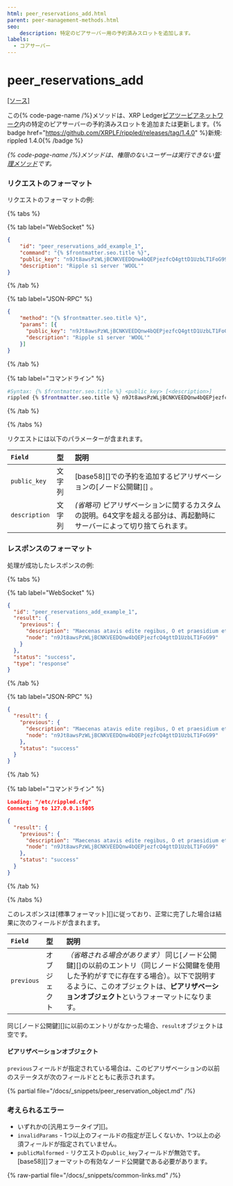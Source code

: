 ```yaml
---
html: peer_reservations_add.html
parent: peer-management-methods.html
seo:
    description: 特定のピアサーバー用の予約済みスロットを追加します。
labels:
  - コアサーバー
---
```

# peer_reservations_add
[[ソース]](https://github.com/XRPLF/rippled/blob/4a1148eb2849513dd1e7ae080288fd47ab57a376/src/ripple/rpc/handlers/Reservations.cpp#L36 "Source")

この{% code-page-name /%}メソッドは、XRP Ledger[ピアツーピアネットワーク](../../../../concepts/networks-and-servers/peer-protocol.md)内の特定のピアサーバーの予約済みスロットを追加または更新します。{% badge href="https://github.com/XRPLF/rippled/releases/tag/1.4.0" %}新規: rippled 1.4.0{% /badge %}

_{% code-page-name /%}メソッドは、権限のないユーザーは実行できない[管理メソッド](../index.md)です。_


### リクエストのフォーマット

リクエストのフォーマットの例:

{% tabs %}

{% tab label="WebSocket" %}
```json
{
    "id": "peer_reservations_add_example_1",
    "command": "{% $frontmatter.seo.title %}",
    "public_key": "n9Jt8awsPzWLjBCNKVEEDQnw4bQEPjezfcQ4gttD1UzbLT1FoG99",
    "description": "Ripple s1 server 'WOOL'"
}
```
{% /tab %}

{% tab label="JSON-RPC" %}
```json
{
    "method": "{% $frontmatter.seo.title %}",
    "params": [{
      "public_key": "n9Jt8awsPzWLjBCNKVEEDQnw4bQEPjezfcQ4gttD1UzbLT1FoG99",
      "description": "Ripple s1 server 'WOOL'"
    }]
}
```
{% /tab %}

{% tab label="コマンドライン" %}
```sh
#Syntax: {% $frontmatter.seo.title %} <public_key> [<description>]
rippled {% $frontmatter.seo.title %} n9Jt8awsPzWLjBCNKVEEDQnw4bQEPjezfcQ4gttD1UzbLT1FoG99 "Ripple s1 server 'WOOL'"
```
{% /tab %}

{% /tabs %}

リクエストには以下のパラメーターが含まれます。

| `Field`       | 型     | 説明                                                |
|:--------------|:-------|:----------------------------------------------------|
| `public_key` | 文字列 | [base58][]での予約を追加するピアリザベーションの[ノード公開鍵][] 。 |
| `description` | 文字列 | _(省略可)_ ピアリザベーションに関するカスタムの説明。64文字を超える部分は、再起動時にサーバーによって切り捨てられます。 |



### レスポンスのフォーマット

処理が成功したレスポンスの例:

{% tabs %}

{% tab label="WebSocket" %}
```json
{
  "id": "peer_reservations_add_example_1",
  "result": {
    "previous": {
      "description": "Maecenas atavis edite regibus, O et praesidium et dulce decus meum, Sunt quos curriculo pulverem Olympicum Collegisse iuvat metaque fervidis Evitata rotis palmaque nobilis Terrarum dominos evehit ad deos; Hunc, si mobilium turba Quiritium Certat tergeminis tollere honoribus; Illum, si proprio condidit horreo, Quidquid de Libycis verritur areis.",
      "node": "n9Jt8awsPzWLjBCNKVEEDQnw4bQEPjezfcQ4gttD1UzbLT1FoG99"
    }
  },
  "status": "success",
  "type": "response"
}
```
{% /tab %}

{% tab label="JSON-RPC" %}
```json
{
  "result": {
    "previous": {
      "description": "Maecenas atavis edite regibus, O et praesidium et dulce decus meum, Sunt quos curriculo pulverem Olympicum Collegisse iuvat metaque fervidis Evitata rotis palmaque nobilis Terrarum dominos evehit ad deos; Hunc, si mobilium turba Quiritium Certat tergeminis tollere honoribus; Illum, si proprio condidit horreo, Quidquid de Libycis verritur areis.",
      "node": "n9Jt8awsPzWLjBCNKVEEDQnw4bQEPjezfcQ4gttD1UzbLT1FoG99"
    },
    "status": "success"
  }
}
```
{% /tab %}

{% tab label="コマンドライン" %}
```json
Loading: "/etc/rippled.cfg"
Connecting to 127.0.0.1:5005

{
  "result": {
    "previous": {
      "description": "Maecenas atavis edite regibus, O et praesidium et dulce decus meum, Sunt quos curriculo pulverem Olympicum Collegisse iuvat metaque fervidis Evitata rotis palmaque nobilis Terrarum dominos evehit ad deos; Hunc, si mobilium turba Quiritium Certat tergeminis tollere honoribus; Illum, si proprio condidit horreo, Quidquid de Libycis verritur areis.",
      "node": "n9Jt8awsPzWLjBCNKVEEDQnw4bQEPjezfcQ4gttD1UzbLT1FoG99"
    },
    "status": "success"
  }
}
```
{% /tab %}

{% /tabs %}

このレスポンスは[標準フォーマット][]に従っており、正常に完了した場合は結果に次のフィールドが含まれます。

| `Field`    | 型     | 説明                                                   |
|:-----------|:-------|:-------------------------------------------------------|
| `previous` | オブジェクト | _（省略される場合があります）_ 同じ[ノード公開鍵][]の以前のエントリ（同じノード公開鍵を使用した予約がすでに存在する場合）。以下で説明するように、このオブジェクトは、**ピアリザベーションオブジェクト**というフォーマットになります。 |

同じ[ノード公開鍵][]に以前のエントリがなかった場合、`result`オブジェクトは空です。

#### ピアリザベーションオブジェクト

`previous`フィールドが指定されている場合は、このピアリザベーションの以前のステータスが次のフィールドとともに表示されます。

{% partial file="/docs/_snippets/peer_reservation_object.md" /%}



### 考えられるエラー

- いずれかの[汎用エラータイプ][]。
- `invalidParams` - 1つ以上のフィールドの指定が正しくないか、1つ以上の必須フィールドが指定されていません。
- `publicMalformed` - リクエストの`public_key`フィールドが無効です。[base58][]フォーマットの有効なノード公開鍵である必要があります。

{% raw-partial file="/docs/_snippets/common-links.md" /%}
